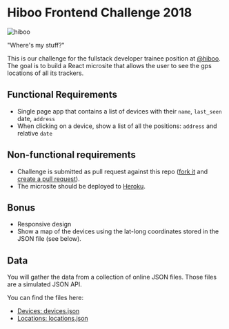 # Hiboo Frontend Challenge 2018
![hiboo](http://hiboo-preprod.herokuapp.com/assets/logo-1dc0622627df9b16cfe34026f48b408ddcb2e08b4186fd5f13841a39d0d0c4cd.png)

"Where's my stuff?"

This is our challenge for the fullstack developer trainee position at [@hiboo](https://www.hiboo.io/).
The goal is to build a React microsite that allows the user to see the gps locations of all its trackers.

## Functional Requirements
- Single page app that contains a list of devices with their `name`, `last_seen` date, `address`
- When clicking on a device, show a list of all the positions: `address` and relative `date`


## Non-functional requirements
- Challenge is submitted as pull request against this repo ([fork it](https://help.github.com/articles/fork-a-repo/) and [create a pull request](https://help.github.com/articles/creating-a-pull-request-from-a-fork/)).
- The microsite should be deployed to [Heroku](https://devcenter.heroku.com/articles/getting-started-with-nodejs).


## Bonus
- Responsive design
- Show a map of the devices using the lat-long coordinates stored in the JSON file (see below).
  
## Data
You will gather the data from a collection of online JSON files. 
Those files are a simulated JSON API.

You can find the files here:
 - [Devices: devices.json](TODO)
 - [Locations: locations.json](TODO)
